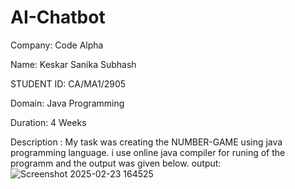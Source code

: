 # AI-Chatbot
Company: Code Alpha

Name: Keskar Sanika Subhash

STUDENT ID: CA/MA1/2905

Domain: Java Programming

Duration: 4 Weeks

Description : My task was creating the NUMBER-GAME using java programming language. i use online java compiler for runing of the programm and the output was given below.
output:
![Screenshot 2025-02-23 164525](https://github.com/user-attachments/assets/d4546cd6-d9cb-4014-bcea-29c7ef24df17)
